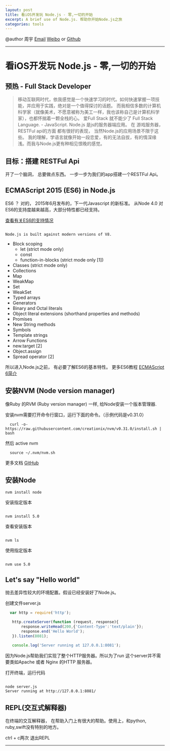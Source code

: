 ```yaml
---
layout: post
title: 看iOS开发玩 Node.js - 零,一切的开始
excerpt: A brief use of Node.js. 帮助你开始Node.js之旅
categories: tools
---
```


@author 周宇 [Email](jou@oenius.com) [Weibo](http://weibo.com/monfur) or [Github](https://github.com/oenius)

***

# 看iOS开发玩 Node.js - 零,一切的开始

## 预热 - Full Stack Developer

> 移动互联网时代，依我感觉是一个快速学习的时代。如何快速掌握一项技能，并应用于实践，绝对是一个值得探讨的话题。
> 而我相信多数的计算机科学家（就像美术，不愿意被称为美工一样，我也该称自己是计算机科学家），也都怀揣着一颗全栈的心。
> 爱Full Stack 就不能少了 Full Stack Language. - JavaScript.
> Node.js 是js的服务器端应用。 在 游戏服务器，RESTFul api的方面 都有很好的表现， 当然Node.js的应用场景不限于这些。
> 我的理解，学语言就像开始一段恋爱，有的无法自拔，有的情深缘浅。而我与Node.js更有种相见恨晚的感觉。

## 目标：搭建 RESTFul Api

开了一个脑洞， 总要做点东西。 一步一步为我们的app搭建一个RESTFul Api。

## ECMAScript 2015 (ES6) in Node.js

ES6 ？ 对的， 2015年6月发布的，下一代Javascript 的新标准。
从Node 4.0 对ES6的支持度越来越高，大部分特性都已经支持。

[查看有关ES6的支持情况](http://kangax.github.io/compat-table/es6/)

```

Node.js is built against modern versions of V8.

```

* Block scoping
  * let (strict mode only)
  * const
  * function-in-blocks (strict mode only [1])
* Classes (strict mode only)
* Collections
* Map
* WeakMap
* Set
* WeakSet
* Typed arrays
* Generators
* Binary and Octal literals
* Object literal extensions (shorthand properties and methods)
* Promises
* New String methods
* Symbols
* Template strings
* Arrow Functions
* new.target [2]
* Object.assign
* Spread operator [2]

所以进入Node.js之前， 有必要了解ES6的基本特性。
更多ES6教程 [ECMAScript 6简介](http://es6.ruanyifeng.com/#docs/intro)

## 安装NVM (Node version manager)
像Ruby 的RVM (Ruby version manager) 一样, 给Node安装一个版本管理器.

安装nvm需要打开命令行窗口，运行下面的命令。（示例代码是v0.31.0）

```
  curl -o- https://raw.githubusercontent.com/creationix/nvm/v0.31.0/install.sh | bash
```

然后 active nvm

```  
  source ~/.nvm/nvm.sh

```

更多文档 [GitHub](https://github.com/creationix/nvm/blob/master/README.markdown)

## 安装Node

```
nvm install node

```

安装指定版本

```

nvm install 5.0

```

查看安装版本

```

nvm ls

```

使用指定版本

```

nvm use 5.0

```



## Let's say "Hello world"

抛去差异性较大的环境配置。假设已经安装好了Node.js。

创建文件server.js

``` server.js
  var http = require('http');

   http.createServer(function (request, response){
       response.writeHead(200,{'Content-Type':'text/plain'});
       response.end('Hello World');
   }).listen(8081);

   console.log('Server running at 127.0.0.1:8081');

```

因为Node.js帮助我们实现了整个HTTP服务器。所以为了run 这个server并不需要类如Apache 或者 Nginx 的HTTP 服务器。

打开终端，运行代码

```  

node server.js
Server running at http://127.0.0.1:8081/

```

## REPL(交互式解释器)

在终端的交互解释器， 在帮助入门上有很大的帮助。使用上，和python, ruby,swift没有特别的地方。

ctrl + c两次 退出REPL


***
